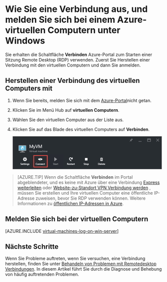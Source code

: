 <properties
    pageTitle="Verbinden mit einem WindowsServer virtueller Computer | Microsoft Azure"
    description="Erfahren Sie, wie Sie eine Verbindung herstellen, und melden Sie sich an einen Windows virtuellen Computer mithilfe der Azure-Portal und das Modell zur Bereitstellung von Ressourcenmanager."
    services="virtual-machines-windows"
    documentationCenter=""
    authors="cynthn"
    manager="timlt"
    editor="tysonn"
    tags="azure-resource-manager"/>

<tags
    ms.service="virtual-machines-windows"
    ms.workload="infrastructure-services"
    ms.tgt_pltfrm="vm-windows"
    ms.devlang="na"
    ms.topic="get-started-article"
    ms.date="07/28/2016"
    ms.author="cynthn"/>

# <a name="how-to-connect-and-log-on-to-an-azure-virtual-machine-running-windows"></a>Wie Sie eine Verbindung aus, und melden Sie sich bei einem Azure-virtuellen Computern unter Windows 


Sie erhalten die Schaltfläche **Verbinden** Azure-Portal zum Starten einer Sitzung Remote Desktop (RDP) verwenden. Zuerst Sie Herstellen einer Verbindung mit den virtuellen Computern und dann Sie anmelden.

## <a name="connect-to-the-virtual-machine"></a>Herstellen einer Verbindung des virtuellen Computers mit

1. Wenn Sie bereits, melden Sie sich mit dem [Azure-Portal](https://portal.azure.com/)nicht getan.

2.  Klicken Sie im Menü Hub auf **virtuellen Computern**.

3.  Wählen Sie den virtuellen Computer aus der Liste aus.

4. Klicken Sie auf das Blade des virtuellen Computers auf **Verbinden**.

    ![Screenshot der Herstellen einer Verbindung mit Ihrem virtuellen Computer mit Azure-Portal.](./media/virtual-machines-windows-connect-logon/connect.png)
    
 > [AZURE.TIP] Wenn die Schaltfläche **Verbinden** im Portal abgeblendeter, und es keine mit Azure über eine Verbindung [Express weiterleiten](../expressroute/expressroute-introduction.md) oder [Website-zu-Standort VPN Verbindung werden](../vpn-gateway/vpn-gateway-howto-site-to-site-resource-manager-portal.md) , müssen Sie erstellen und Ihre virtuellen Computer eine öffentliche IP-Adresse zuweisen, bevor Sie RDP verwenden können. Weitere Informationen zu [öffentlichen IP-Adressen in Azure](../virtual-network/virtual-network-ip-addresses-overview-arm.md).

## <a name="log-on-to-the-virtual-machine"></a>Melden Sie sich bei der virtuellen Computern

[AZURE.INCLUDE [virtual-machines-log-on-win-server](../../includes/virtual-machines-log-on-win-server.md)]


## <a name="next-steps"></a>Nächste Schritte

Wenn Sie Probleme auftreten, wenn Sie versuchen, eine Verbindung herstellen, finden Sie unter [Behandeln von Problemen mit Remotedesktop Verbindungen](virtual-machines-windows-troubleshoot-rdp-connection.md). In diesem Artikel führt Sie durch die Diagnose und Behebung von häufig auftretenden Problemen.

